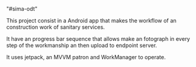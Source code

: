 "#sima-odt" 

This project consist in a Android app that makes the workflow of an construction work of sanitary services.

It have an progress bar sequence that allows make an fotograph in every step of the workmanship an then upload to endpoint server.

It uses jetpack, an MVVM patron and WorkManager to operate.
